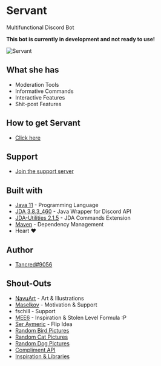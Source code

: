 # Servant
Multifunctional Discord Bot

**This bot is currently in development and not ready to use!**

![Servant](https://i.imgur.com/MDRt4fA.png)

## What she has
* Moderation Tools
* Informative Commands
* Interactive Features
* Shit-post Features

## How to get Servant
* [Click here](https://discordapp.com/oauth2/authorize?client_id=436916794796670977&scope=bot&permissions=8)

## Support
* [Join the support server](https://discord.gg/4GpaH5V)

## Built with
* [Java 11](https://openjdk.java.net/projects/jdk/11/) - Programming Language
* [JDA 3.8.3_460](https://github.com/DV8FromTheWorld/JDA) - Java Wrapper for Discord API
* [JDA-Utilities 2.1.5](https://github.com/JDA-Applications/JDA-Utilities) - JDA Commands Extension
* [Maven](https://maven.apache.org/) - Dependency Management
* Heart :heart:

## Author
* [Tancred#9056](https://github.com/Tancred423)

## Shout-Outs
* [NavuArt](https://twitter.com/navuart) - Art & Illustrations
* [Maselkov](https://github.com/Maselkov) - Motivation & Support
* fschill - Support
* [MEE6](https://mee6.xyz/) - Inspiration & Stolen Level Formula :P
* [Ser Aymeric](http://www.seraymeric.com) - Flip Idea
* [Random Bird Pictures](http://random.birb.pw)
* [Random Cat Pictures](http://random.cat)
* [Random Dog Pictures](https://dog.ceo/dog-api)
* [Compliment API](https://complimentr.com)
* [Inspiration & Libraries](https://github.com/jagrosh)
